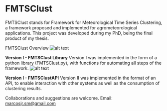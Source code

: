 # FMTSClust
FMTSClust stands for Framework for Meteorological Time Series Clustering, a framework proposed and implemented for agrometeorological applications.
This project was developed during my PhD, being the final product of my thesis.

FMTSClust Overview
![alt text]([https://github.com/[username]/[reponame]/blob/[branch]/image.jpg?raw=true](https://github.com/marcosjr06/FMTSClust/blob/main/FMTSClust-Overview.png))

**Version I - FMTSClust Library**
Version I was implemented in the form of a python library (FMTSClust.py), with functions for automating all steps of the framework.
![alt text]([[https://github.com/[username]/[reponame]/blob/[branch]/image.jpg?raw=true](https://github.com/marcosjr06/FMTSClust/blob/main/FMTSClust-Overview.png)](https://github.com/marcosjr06/FMTSClust/blob/main/FMTSClust-FunctionsAndFlow.png))

**Version I - FMTSClustAPI**
Version II was implemented in the format of an API, to enable interaction with other systems as well as the consumption of clustering results.



Collaborations and suggestions are welcome.
Email: marcosjr.sm@gmail.com
